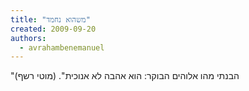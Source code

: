 ```yaml
---
title: "משהוא נחמד"
created: 2009-09-20
authors: 
  - avrahambenemanuel
---
```


"הבנתי מהו אלוהים הבוקר: הוא אהבה לא אנוכית". (מוטי רשף)
